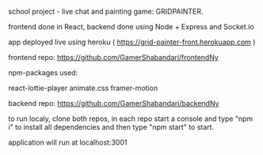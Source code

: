 school project - live chat and painting game: GRIDPAINTER.

frontend done in React, backend done using Node + Express and Socket.io

app deployed live using heroku ( https://grid-painter-front.herokuapp.com )

frontend repo: https://github.com/GamerShabandari/frontendNy

npm-packages used:

react-lottie-player
animate.css
framer-motion

backend repo: https://github.com/GamerShabandari/backendNy


to run localy, clone both repos, in each repo start a console and type "npm i" to install all dependencies and then type "npm start" to start.

application will run at localhost:3001


